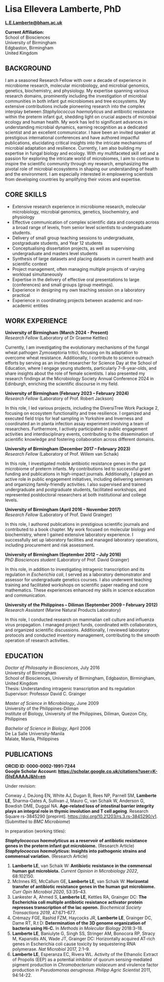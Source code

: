 # Lisa Ellevera Lamberte, PhD
**L.E.Lamberte@bham.ac.uk**

**Current Affiliation:**   
School of Biosciences  
University of Birmingham  
Edgbaston, Birmingham  
United Kingdom

## BACKGROUND

I am a seasoned Research Fellow with over a decade of experience in microbiome research, molecular microbiology, and microbial genomics, genetics, biochemistry, and physiology. My expertise spanning various research domains, prominently including the investigation of microbial communities in both infant gut microbiomes and tree ecosystems. My extensive contributions include pioneering research into the complex interplay between *Staphylococcus haemolyticus* and antibiotic resistance within the preterm infant gut, shedding light on crucial aspects of microbial ecology and human health. My work has led to significant advances in understanding microbial dynamics, earning recognition as a dedicated scientist and an excellent communicator. I have been an invited speaker at prestigious international conferences and have authored impactful publications, elucidating critical insights into the intricate mechanisms of microbial adaptation and resilience. Currently, I am also building my expertise in fungal biology and ecology. With my multifaceted skill set and a passion for exploring the intricate world of microbiomes, I aim to continue to inspire the scientific community through my research, emphasizing the pivotal role of microbial ecosystems in shaping our understanding of health and the environment. I am especially interested in emplowering scientists from developing countries by amplifying their voices and expertise. 

## CORE SKILLS

- Extensive research experience in microbiome research, molecular microbiology, microbial genomics, genetics, biochemistry, and physiology
- Effective communication of complex scientific data and concepts across a broad range of levels, from senior level scientists to undergraduate students.
- Delivery of small group teaching sessions to undergraduate, postgraduate students, and Year 12 students
- Conceptualising dissertation projects, as well as supervising undergraduate and masters level students
- Synthesis of large datasets and placing datasets in current health and scientific context
- Project management, often managing multiple projects of varying workload simultaneously
- Expertise in the delivery of effective oral presentations to large (conferences) and small groups (group meetings). 
- Experience in designing my own teaching session on a laboratory practical
- Experience in coordinating projects between academic and non-academic entities 

## WORK EXPERIENCE

**University of Birmingham (March 2024 - Present)**  
*Research Fellow* (Laboratory of Dr Graeme Kettles)

Currently, I am investigating the evolutionary mechanisms of the fungal wheat pathogen Zymoseptoria tritici, focusing on its adaptation to overcome wheat resistance. Additionally, I contribute to science outreach efforts by serving as an invited researcher for Science Day at the School of Education, where I engage young students, particularly 7–8-year-olds, and share insights about the role of female scientists. I also presented my research findings at the Microbiology Society Annual Conference 2024 in Edinburgh, enriching the scientific discourse in my field.

**University of Birmingham (February 2023 – February 2024)**  
*Research Fellow* (Laboratory of Prof. Robert Jackson)

In this role, I led various projects, including the DiversiTree Work Package 2, focusing on ecosystem functionality and tree resilience. I organized and executed field trips for leaf sampling in Yorkshire and Inverness and coordinated an in planta infection assay experiment involving a team of researchers. Furthermore, I actively participated in public engagement activities and interdisciplinary events, contributing to the dissemination of scientific knowledge and fostering collaboration across different domains.

**University of Birmingham (December 2017 – February 2023)**  
*Research Fellow* (Laboratory of Prof. Willem van Schaik)

In this role, I investigated mobile antibiotic resistance genes in the gut microbiome of preterm infants. My contributions led to successful grant funding and publications in high-impact journals. Additionally, I played an active role in public engagement initiatives, including delivering seminars and organizing family-friendly activities. I also supervised and trained undergraduate and postgraduate students, facilitated workshops, and represented postdoctoral researchers at both institutional and college levels.

**University of Birmingham (April 2016 – November 2017)**  
*Research Fellow* (Laboratory of Prof. David Grainger)			

In this role, I authored publications in prestigious scientific journals and contributed to a book chapter. My work focused on molecular biology and biochemistry, where I gained extensive laboratory experience. I successfully set up laboratory facilities and managed laboratory operations, including procurement and risk assessment.

**University of Birmingham (September 2012 – July 2016)**  
*PhD Biosciences student* (Laboratory of Prof. David Grainger)		

In this role, in addition to investigating intragenic transcription and its regulation in *Escherichia coli*, I served as a laboratory demonstrator and assessor for undergraduate genetics courses. I also underwent teaching training and facilitated workshops on scientific paper reading and core mathematics. These experiences enhanced my skills in science education and communication.

**University of the Philippines – Diliman (September 2009 – February 2012)**  
*Research Assistant* (Marine Natural Products Laboratory) 

In this role, I conducted research on mammalian cell culture and influenza virus propagation. I managed project funds, coordinated with collaborators, and organized scientific discussions. Additionally, I reviewed laboratory protocols and conducted inventory management, contributing to the smooth operation of research activities.

## EDUCATION

*Doctor of Philosophy in Biosciences*, July 2016  
University of Birmingham  
School of Biosciences, University of Birmingham, Edgbaston, Birmingham, United Kingdom  
Thesis: Understanding intragenic transcription and its regulation  
Supervisor: Professor David C. Grainger  

*Master of Science in Microbiology*, June 2009  
University of the Philippines-Diliman  
Institute of Biology, University of the Philippines, Diliman, Quezon City, Philippines

*Bachelor of Science in Biology*, April 2006  
De La Salle University-Manila  
Malate, Manila, Philippines  

## PUBLICATIONS

**ORCID ID: 0000-0002-1991-7244**  
**Google Scholar Account: https://scholar.google.co.uk/citations?user=K-i5IsEAAAAJ&hl=en**  
  
Under revision:  
  
Conway J, DeJong EN, White AJ, Dugan B, Rees NP, Parnell SM, **Lamberte LE**, Sharma-Oates A, Sullivan J, Mauro C, van Schaik W,  Anderson G, Bowdish DME, Duggal NA. **Age-related loss of intestinal barrier integrity plays an integral role in thymic involution and T cell ageing**. Research Square rs-3845290 [preprint]. https://doi.org/10.21203/rs.3.rs-3845290/v1. (Submitted to *BMC Microbiome*)  
  
In preparation (working titles):  
  
**_Staphylococcus haemolyticus_ as a reservoir of antibiotic resistance genes in the preterm infant gut microbiome.** (Research Article)
**_Staphylococcus haemolyticus_: Insights into pathogenic strains and commensal variation.** (Research Article)  
  
1. 	**Lamberte LE**, van Schaik W: **Antibiotic resistance in the commensal human gut microbiota.** *Current Opinion in Microbiology 2022*, 68:102150.  
2. 	McInnes RS, McCallum GE, **Lamberte LE**, van Schaik W: **Horizontal transfer of antibiotic resistance genes in the human gut microbiome.** *Curr Opin Microbiol 2020*, 53:35–43.  
3. 	Lankester A, Ahmed S, **Lamberte LE**, Kettles RA, Grainger DC: **The Escherichia coli multiple antibiotic resistance activator protein represses transcription of the lac operon.** *Biochemical Society Transactions 2019*, 47:671–677.  
4. 	Crémazy FGE, Rashid FZM, Haycocks JR, **Lamberte LE**, Grainger DC, Dame RT, R.t D: **Determination of the 3D genome organization of bacteria using Hi-C.** In *Methods in Molecular Biology* 2018:3–18.  
5. 	**Lamberte LE**, Baniulyte G, Singh SS, Stringer AM, Bonocora RP, Stracy M, Kapanidis AN, Wade JT, Grainger DC: Horizontally acquired AT-rich genes in Escherichia coli cause toxicity by sequestering RNA polymerase. *Nat Microbiol* 2017, 2:1–9.   
6.	**Lamberte LE**, Esperanza EC, Rivera WL. Activity of the Ethanolic Extract of Propolis (EEP) as a potential inhibitor of quorum sensing-mediated pigment production in *Chromobacterium violaceum* and virulence factor production in *Pseudomonas aeruginosa*. *Philipp Agric Scientist* 2011, 94:14-22.    








